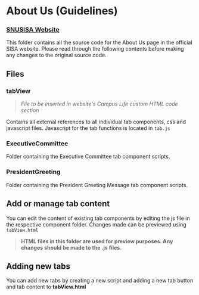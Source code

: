 # About Us (Guidelines)

### [SNUSISA Website](https://snusisa.com)

This folder contains all the source code for the About Us page in the official SISA website. Please read through the following contents before making any changes to the original source code.

## Files

### **tabView**

> _File to be inserted in website's Campus Life custom HTML code section_

Contains all external references to all individual tab components, css and javascript files. Javascript for the tab functions is located in `tab.js`

### **ExecutiveCommittee**

Folder containing the Executive Committee tab component scripts.

### **PresidentGreeting**

Folder containing the President Greeting Message tab component scripts.

## Add or manage tab content

You can edit the content of existing tab components by editing the js file in the respective component folder. Changes made can be previewed using `tabView.html`

> **HTML files in this folder are used for preview purposes. Any changes should be made to the .js files.**

## Adding new tabs

You can add new tabs by creating a new script and adding a new tab button and tab content to **tabView.html**
